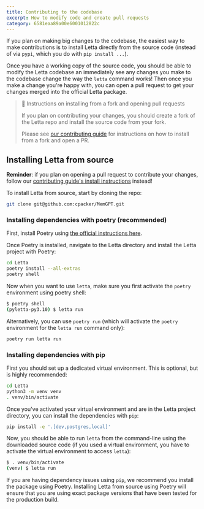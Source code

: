 ```yaml
---
title: Contributing to the codebase
excerpt: How to modify code and create pull requests
category: 6581eaa89a00e6001012822c
---
```


If you plan on making big changes to the codebase, the easiest way to make contributions is to install Letta directly from the source code (instead of via `pypi`, which you do with `pip install ...`).

Once you have a working copy of the source code, you should be able to modify the Letta codebase an immediately see any changes you make to the codebase change the way the `letta` command works! Then once you make a change you're happy with, you can open a pull request to get your changes merged into the official Letta package.

> 📘 Instructions on installing from a fork and opening pull requests
>
> If you plan on contributing your changes, you should create a fork of the Letta repo and install the source code from your fork.
>
> Please see [our contributing guide](https://github.com/cpacker/MemGPT/blob/main/CONTRIBUTING.md) for instructions on how to install from a fork and open a PR.

## Installing Letta from source

**Reminder**: if you plan on opening a pull request to contribute your changes, follow our [contributing guide's install instructions](https://github.com/cpacker/MemGPT/blob/main/CONTRIBUTING.md) instead!

To install Letta from source, start by cloning the repo:

```sh
git clone git@github.com:cpacker/MemGPT.git
```

### Installing dependencies with poetry (recommended)

First, install Poetry using [the official instructions here](https://python-poetry.org/docs/#installation).

Once Poetry is installed, navigate to the Letta directory and install the Letta project with Poetry:

```sh
cd Letta
poetry install --all-extras
poetry shell
```

Now when you want to use `letta`, make sure you first activate the `poetry` environment using poetry shell:

```sh
$ poetry shell
(pyletta-py3.10) $ letta run
```

Alternatively, you can use `poetry run` (which will activate the `poetry` environment for the `letta run` command only):

```sh
poetry run letta run
```

### Installing dependencies with pip

First you should set up a dedicated virtual environment. This is optional, but is highly recommended:

```sh
cd Letta
python3 -m venv venv
. venv/bin/activate
```

Once you've activated your virtual environment and are in the Letta project directory, you can install the dependencies with `pip`:

```sh
pip install -e '.[dev,postgres,local]'
```

Now, you should be able to run `letta` from the command-line using the downloaded source code (if you used a virtual environment, you have to activate the virtual environment to access `letta`):

```sh
$ . venv/bin/activate
(venv) $ letta run
```

If you are having dependency issues using `pip`, we recommend you install the package using Poetry. Installing Letta from source using Poetry will ensure that you are using exact package versions that have been tested for the production build.

